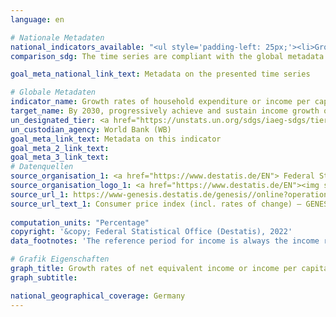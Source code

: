 ```yaml
---
language: en    

# Nationale Metadaten    
national_indicators_available: "<ul style='padding-left: 25px;'><li>Growth rate of net equivalent income of the total population</li> <li> Growth rate of net equivalent income of the bottom 40 per cent of the population</li> <li> Growth rate of per capita income</li></ul>"    
comparison_sdg: The time series are compliant with the global metadata.    

goal_meta_national_link_text: Metadata on the presented time series    

# Globale Metadaten    
indicator_name: Growth rates of household expenditure or income per capita among the bottom 40 per cent of the population and the total population    
target_name: By 2030, progressively achieve and sustain income growth of the bottom 40 per cent of the population at a rate higher than the national average    
un_designated_tier: <a href="https://unstats.un.org/sdgs/iaeg-sdgs/tier-classification/" title="Click here for more information on the UN tier classification."  target="_blank">Tier II</a>    
un_custodian_agency: World Bank (WB)    
goal_meta_link_text: Metadata on this indicator    
goal_meta_2_link_text:     
goal_meta_3_link_text:         
# Datenquellen
source_organisation_1: <a href="https://www.destatis.de/EN"> Federal Statistical Office (Destatis) </a>
source_organisation_logo_1: <a href="https://www.destatis.de/EN"><img src="https://g205sdgs.github.io/sdg-indicators/public/OrgImgEn/destatis.png" alt="Logo destatis" style="height:60px; width:148px"/></a>
source_url_1: https://www-genesis.destatis.de/genesis//online?operation=table&code=61111-0001&bypass=true&levelindex=1&levelid=1628843307422
source_url_text_1: Consumer price index (incl. rates of change) – GENESIS online 61111-0001
    
computation_units: "Percentage"    
copyright: '&copy; Federal Statistical Office (Destatis), 2022'    
data_footnotes: 'The reference period for income is always the income reference year (survey year -1).<br>• As of reference year 2020 there have been two types of results: first and final results. The results currently shown are first results. The "Leben in Europa" survey (German name of the European Union Statistics on Income and Living Conditions - EU-SILC), which was conducted separately in the past, was integrated as a subsample into the microcensus in 2020. Comparing the data of reference year 2020 with those of previous years is not possible (break in the time series) as the voluntary survey was changed over to a partly compulsory survey and the composition of the sample was changed.'    

# Grafik Eigenschaften    
graph_title: Growth rates of net equivalent income or income per capita
graph_subtitle:     

national_geographical_coverage: Germany    
---
```


<span></span>